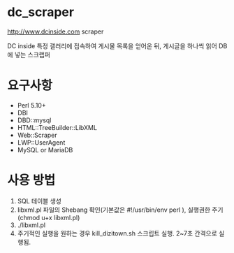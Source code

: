 dc_scraper
==========
http://www.dcinside.com scraper

DC inside 특정 갤러리에 접속하여 게시물 목록을 얻어온 뒤, 게시글을 하나씩 읽어 DB에 넣는 스크랩퍼

# 요구사항
* Perl 5.10+
 * DBI
 * DBD::mysql
 * HTML::TreeBuilder::LibXML
 * Web::Scraper
 * LWP::UserAgent
* MySQL or MariaDB

# 사용 방법
1. SQL 테이블 생성
2. libxml.pl 파일의 Shebang 확인(기본값은 #!/usr/bin/env perl ), 실행권한 주기(chmod u+x libxml.pl)
3. ./libxml.pl
 1. 주기적인 실행을 원하는 경우 kill_dizitown.sh 스크립트 실행. 2~7초 간격으로 실행됨.
